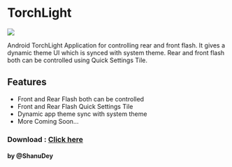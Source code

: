 # TorchLight 
![](https://github.com/ShanuDey/Android_TorchLight/workflows/Android%20CI/badge.svg)

Android TorchLight Application for controlling rear and front flash. It gives a dynamic theme UI which is synced with system theme. Rear and front flash both can be controlled using Quick Settings Tile. 

## Features
- Front and Rear Flash both can be controlled
- Front and Rear Flash Quick Settings Tile
- Dynamic app theme sync with system theme
- More Coming Soon...

### Download : **[Click here](https://github.com/ShanuDey/Android_TorchLight/releases)**

#### by @ShanuDey
